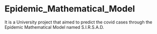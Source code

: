 # Epidemic_Mathematical_Model
It is a University project that aimed to predict the covid cases through the Epidemic Mathematical Model named S.I.R.S.A.D.
